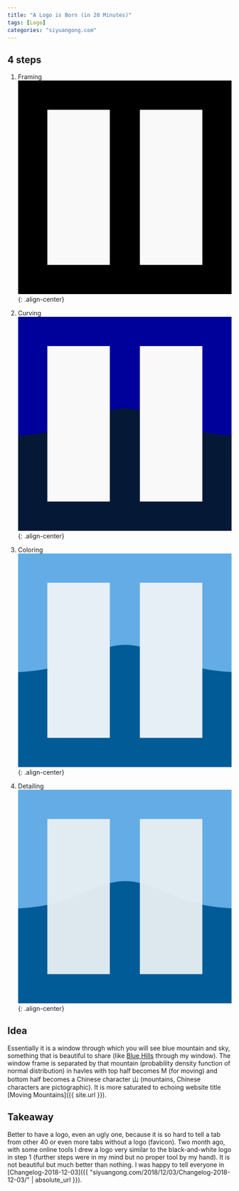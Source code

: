 ```yaml
---
title: "A Logo is Born (in 20 Minutes)"
tags: [Logo]
categories: "siyuangong.com"
---
```


## 4 steps

1. Framing 
![Logo Framing](/assets/images/logo0.svg){: .align-center}

2. Curving 
![Logo Curving](/assets/images/logo1.svg){: .align-center}

3. Coloring
![Logo Coloring](/assets/images/logo2.svg){: .align-center}

4. Detailing
![Logo Detailing](/assets/images/logo3.svg){: .align-center}

## Idea
Essentially it is a window through which you will see blue mountain and sky, something that is beautiful to share (like [Blue Hills](https://www.google.com/maps/place/Blue+Hills+Reservation/@42.215952,-71.0676048,15z/) through my window). The window frame is separated by that mountain (probability density function of normal distribution) in havles with top half becomes M (for moving) and bottom half becomes a Chinese character 山 (mountains, Chinese characters are pictographic). It is more saturated to echoing website title [Moving Mountains]({{ site.url }}). 

## Takeaway
Better to have a logo, even an ugly one, because it is so hard to tell a tab from other 40 or even more tabs without a logo (favicon). Two month ago, with some online tools I drew a logo very similar to the black-and-white logo in step 1 (further steps were in my mind but no proper tool by my hand). It is not beautiful but much better than nothing. I was happy to tell everyone in [Changelog-2018-12-03]({{ "siyuangong.com/2018/12/03/Changelog-2018-12-03/" | absolute_url }}).

